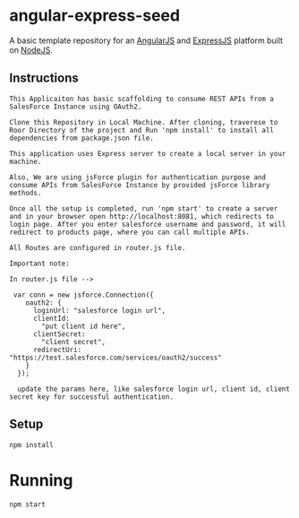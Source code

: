 # angular-express-seed
A basic template repository for an [AngularJS](https://angularjs.org/) and [ExpressJS](http://expressjs.com/) platform built on [NodeJS](https://nodejs.org/).

## Instructions

```
This Applicaiton has basic scaffolding to consume REST APIs from a SalesForce Instance using OAuth2. 

Clone this Repository in Local Machine. After cloning, traverese to Roor Directory of the project and Run 'npm install' to install all dependencies from package.json file. 

This application uses Express server to create a local server in your machine. 

Also, We are using jsForce plugin for authentication purpose and consume APIs from SalesForce Instance by provided jsForce library methods.

Once all the setup is completed, run 'npm start' to create a server and in your browser open http://localhost:8081, which redirects to login page. After you enter salesforce username and password, it will redirect to products page, where you can call multiple APIs.

All Routes are configured in router.js file. 

Important note: 

In router.js file --> 

 var conn = new jsforce.Connection({
    oauth2: {
      loginUrl: "salesforce login url",
      clientId:
        "put client id here",
      clientSecret:
        "client secret",
      redirectUri: "https://test.salesforce.com/services/oauth2/success"
    }
  });
  
  update the params here, like salesforce login url, client id, client secret key for successful authentication.

```


## Setup
```
npm install
```

# Running
```
npm start
```
